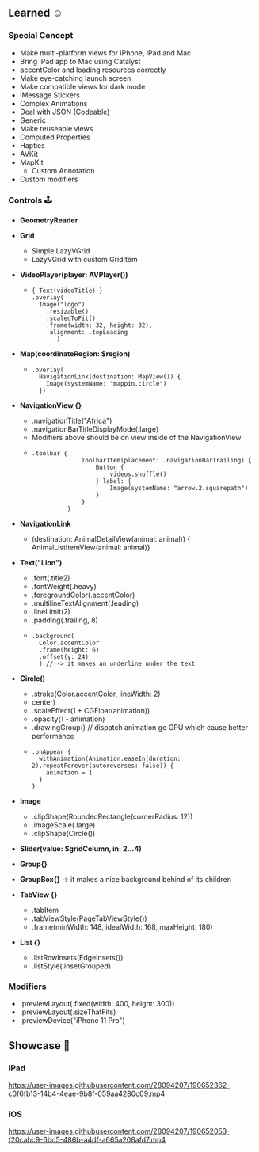 ## Learned ☺️

### Special Concept
* Make multi-platform views for iPhone, iPad and Mac
* Bring iPad app to Mac using Catalyst
* accentColor and loading resources correctly
* Make eye-catching launch screen
* Make compatible views for dark mode
* iMessage Stickers
* Complex Animations
* Deal with JSON (Codeable)
* Generic
* Make reuseable views
* Computed Properties
* Haptics
* AVKit
* MapKit
  * Custom Annotation
* Custom modifiers

### Controls 🕹
* **GeometryReader**
* **Grid**
  * Simple LazyVGrid
  * LazyVGrid with custom GridItem
* **VideoPlayer(player: AVPlayer())**
  * ```
    { Text(videoTitle) }
    .overlay(
      Image("logo")
        .resizable()
        .scaledToFit()
        .frame(width: 32, height: 32),
         alignment: .topLeading
           )
    ```
* **Map(coordinateRegion: $region)**
  * ```
    .overlay(
      NavigationLink(destination: MapView()) {
        Image(systemName: "mappin.circle")
      })
      ```

* **NavigationView {}**
  * .navigationTitle("Africa")
  * .navigationBarTitleDisplayMode(.large)
  * Modifiers above should be on view inside of the NavigationView
  * ```
    .toolbar {
                  ToolbarItem(placement: .navigationBarTrailing) {
                      Button {
                          videos.shuffle()
                      } label: {
                          Image(systemName: "arrow.2.squarepath")
                      }
                  }
              }
    ```
*  **NavigationLink**
   *  (destination: AnimalDetailView(animal: animal)) {
        AnimalListItemView(animal: animal)}
        


* **Text("Lion")**
  * .font(.title2)
  * .fontWeight(.heavy)
  * .foregroundColor(.accentColor)
  * .multilineTextAlignment(.leading)
  * .lineLimit(2)
  * .padding(.trailing, 8)
  * ``` 
    .background(
      Color.accentColor
      .frame(height: 6)
      .offset(y: 24)
      ) // -> it makes an underline under the text
    ```


* **Circle()**
  * .stroke(Color.accentColor, lineWidth: 2)
  * center)
  * .scaleEffect(1 + CGFloat(animation))
  * .opacity(1 - animation)
  * .drawingGroup() // dispatch animation go GPU which cause better performance
  * ```
    .onAppear {
      withAnimation(Animation.easeIn(duration: 2).repeatForever(autoreverses: false)) {
        animation = 1
      }
    }
    ```
* **Image**
  * .clipShape(RoundedRectangle(cornerRadius: 12))
  * .imageScale(.large)
  * .clipShape(Circle())

* **Slider(value: $gridColumn, in: 2...4)**

* **Group{}**
* **GroupBox{}** -> it makes a nice background behind of its children
* **TabView {}**
  * .tabItem
  * .tabViewStyle(PageTabViewStyle())
  * .frame(minWidth: 148, idealWidth: 168, maxHeight: 180)
* **List {}**
  * .listRowInsets(EdgeInsets())
  * .listStyle(.insetGrouped)
### Modifiers

* .previewLayout(.fixed(width: 400, height: 300))
* .previewLayout(.sizeThatFits)
* .previewDevice("iPhone 11 Pro")

## Showcase 📱

### iPad
https://user-images.githubusercontent.com/28094207/190652362-c0f6fb13-14b4-4eae-9b8f-059aa4280c09.mp4

### iOS
https://user-images.githubusercontent.com/28094207/190652053-f20cabc9-6bd5-486b-a4df-a665a208afd7.mp4

